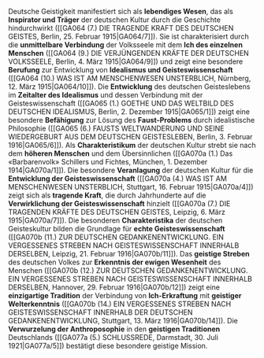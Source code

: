 
Deutsche Geistigkeit manifestiert sich als **lebendiges Wesen**, das als **Inspirator und Träger** der deutschen Kultur durch die Geschichte hindurchwirkt ([[GA064 (7.) DIE TRAGENDE KRAFT DES DEUTSCHEN GEISTES, Berlin, 25. Februar 1915|GA064/7]]). Sie ist charakterisiert durch die **unmittelbare Verbindung** der Volksseele mit dem **Ich des einzelnen Menschen** ([[GA064 (9.) DIE VERJÜNGENDEN KRÄFTE DER DEUTSCHEN VOLKSSEELE, Berlin, 4. März 1915|GA064/9]]) und zeigt eine besondere **Berufung** zur Entwicklung von **Idealismus und Geisteswissenschaft** ([[GA064 (10.) WAS IST AM MENSCHENWESEN UNSTERBLICH, Nürnberg, 12. März 1915|GA064/10]]). Die **Entwicklung** des deutschen Geisteslebens im **Zeitalter des Idealismus** und dessen Verbindung mit der Geisteswissenschaft ([[GA065 (1.) GOETHE UND DAS WELTBILD DES DEUTSCHEN IDEALISMUS, Berlin, 2. Dezember 1915|GA065/1]]) zeigt eine besondere **Befähigung** zur Lösung des **Faust-Problems** durch idealistische Philosophie ([[GA065 (6.) FAUSTS WELTWANDERUNG UND SEINE WIEDERGEBURT AUS DEM DEUTSCHEN GEISTESLEBEN, Berlin, 3. Februar 1916|GA065/6]]). Als **Charakteristikum** der deutschen Kultur strebt sie nach dem **höheren Menschen** und dem Übersinnlichen ([[GA070a (1.) Das «Barbarenvolk» Schillers und Fichtes, München, 1. Dezember 1914|GA070a/1]]). Die besondere **Veranlagung** der deutschen Kultur für die **Entwicklung der Geisteswissenschaft** ([[GA070a (4.) WAS IST AM MENSCHENWESEN UNSTERBLICH, Stuttgart, 16. Februar 1915|GA070a/4]]) zeigt sich als **tragende Kraft**, die durch Jahrhunderte auf die **Verwirklichung der Geisteswissenschaft** hinzielt ([[GA070a (7.) DIE TRAGENDEN KRÄFTE DES DEUTSCHEN GEISTES, Leipzig, 6. März 1915|GA070a/7]]). Die besonderen **Charakteristika** der deutschen Geisteskultur bilden die Grundlage für **echte Geisteswissenschaft** ([[GA070b (11.) ZUR DEUTSCHEN GEDANKENENTWICKLUNG. EIN VERGESSENES STREBEN NACH GEISTESWISSENSCHAFT INNERHALB DERSELBEN, Leipzig, 21. Februar 1916|GA070b/11]]). Das **geistige Streben** des deutschen Volkes zur **Erkenntnis der ewigen Wesenheit** des Menschen ([[GA070b (12.) ZUR DEUTSCHEN GEDANKENENTWICKLUNG. EIN VERGESSENES STREBEN NACH GEISTESWISSENSCHAFT INNERHALB DERSELBEN, Hannover, 29. Februar 1916|GA070b/12]]) zeigt eine **einzigartige Tradition** der Verbindung von **Ich-Erkraftung** mit **geistiger Welterkenntnis** ([[GA070b (14.) EIN VERGESSENES STREBEN NACH GEISTESWISSENSCHAFT INNERHALB DER DEUTSCHEN GEDANKENENTWICKLUNG, Stuttgart, 13. März 1916|GA070b/14]]). Die **Verwurzelung der Anthroposophie** in den **geistigen Traditionen** Deutschlands ([[GA077a (5.) SCHLUSSREDE, Darmstadt, 30. Juli 1921|GA077a/5]]) bestätigt diese besondere geistige Mission.
